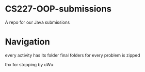 # CS227-OOP-submissions
A repo for our Java submissions

# Navigation
every activity has its folder
final folders for every problem is zipped

thx for stopping by uWu

